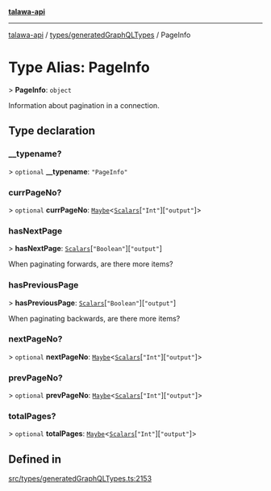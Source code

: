 [**talawa-api**](../../../README.md)

***

[talawa-api](../../../modules.md) / [types/generatedGraphQLTypes](../README.md) / PageInfo

# Type Alias: PageInfo

\> **PageInfo**: `object`

Information about pagination in a connection.

## Type declaration

### \_\_typename?

\> `optional` **\_\_typename**: `"PageInfo"`

### currPageNo?

\> `optional` **currPageNo**: [`Maybe`](Maybe.md)\<[`Scalars`](Scalars.md)\[`"Int"`\]\[`"output"`\]\>

### hasNextPage

\> **hasNextPage**: [`Scalars`](Scalars.md)\[`"Boolean"`\]\[`"output"`\]

When paginating forwards, are there more items?

### hasPreviousPage

\> **hasPreviousPage**: [`Scalars`](Scalars.md)\[`"Boolean"`\]\[`"output"`\]

When paginating backwards, are there more items?

### nextPageNo?

\> `optional` **nextPageNo**: [`Maybe`](Maybe.md)\<[`Scalars`](Scalars.md)\[`"Int"`\]\[`"output"`\]\>

### prevPageNo?

\> `optional` **prevPageNo**: [`Maybe`](Maybe.md)\<[`Scalars`](Scalars.md)\[`"Int"`\]\[`"output"`\]\>

### totalPages?

\> `optional` **totalPages**: [`Maybe`](Maybe.md)\<[`Scalars`](Scalars.md)\[`"Int"`\]\[`"output"`\]\>

## Defined in

[src/types/generatedGraphQLTypes.ts:2153](https://github.com/PalisadoesFoundation/talawa-api/blob/039b0f127fb8caa46d57186ab4b3bb27fe150903/src/types/generatedGraphQLTypes.ts#L2153)
